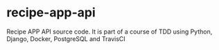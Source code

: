 # recipe-app-api
Recipe APP API source code. It is part of a course of TDD using Python, Django, Docker, PostgreSQL and TravisCI
